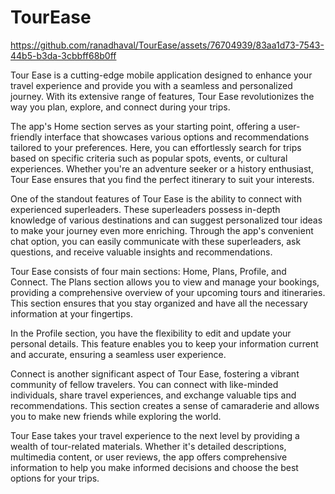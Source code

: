 # TourEase
 
 
  
  https://github.com/ranadhaval/TourEase/assets/76704939/83aa1d73-7543-44b5-b3da-3cbbff68b0ff


Tour Ease is a cutting-edge mobile application designed to enhance your travel experience and provide you with a seamless and personalized journey. With its extensive range of features, Tour Ease revolutionizes the way you plan, explore, and connect during your trips.

The app's Home section serves as your starting point, offering a user-friendly interface that showcases various options and recommendations tailored to your preferences. Here, you can effortlessly search for trips based on specific criteria such as popular spots, events, or cultural experiences. Whether you're an adventure seeker or a history enthusiast, Tour Ease ensures that you find the perfect itinerary to suit your interests.

One of the standout features of Tour Ease is the ability to connect with experienced superleaders. These superleaders possess in-depth knowledge of various destinations and can suggest personalized tour ideas to make your journey even more enriching. Through the app's convenient chat option, you can easily communicate with these superleaders, ask questions, and receive valuable insights and recommendations.

Tour Ease consists of four main sections: Home, Plans, Profile, and Connect. The Plans section allows you to view and manage your bookings, providing a comprehensive overview of your upcoming tours and itineraries. This section ensures that you stay organized and have all the necessary information at your fingertips.

In the Profile section, you have the flexibility to edit and update your personal details. This feature enables you to keep your information current and accurate, ensuring a seamless user experience.

Connect is another significant aspect of Tour Ease, fostering a vibrant community of fellow travelers. You can connect with like-minded individuals, share travel experiences, and exchange valuable tips and recommendations. This section creates a sense of camaraderie and allows you to make new friends while exploring the world.

Tour Ease takes your travel experience to the next level by providing a wealth of tour-related materials. Whether it's detailed descriptions, multimedia content, or user reviews, the app offers comprehensive information to help you make informed decisions and choose the best options for your trips.




